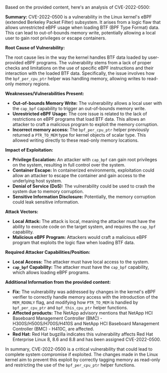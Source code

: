 Based on the provided content, here's an analysis of CVE-2022-0500:

**Summary:**
CVE-2022-0500 is a vulnerability in the Linux kernel's eBPF (extended Berkeley Packet Filter) subsystem. It arises from a logic flaw that allows unrestricted eBPF usage when loading BTF (BPF Type Format) data. This can lead to out-of-bounds memory write, potentially allowing a local user to gain root privileges or escape containers.

**Root Cause of Vulnerability:**

The root cause lies in the way the kernel handles BTF data loaded by user-provided eBPF programs. The vulnerability stems from a lack of proper checks and limitations on the use of specific eBPF instructions and their interaction with the loaded BTF data. Specifically, the issue involves how the `bpf_per_cpu_ptr` helper was handling memory, allowing writes to read-only memory regions.

**Weaknesses/Vulnerabilities Present:**

*   **Out-of-bounds Memory Write:** The vulnerability allows a local user with the `cap_bpf` capability to trigger an out-of-bounds memory write.
*   **Unrestricted eBPF Usage:**  The core issue is related to the lack of restrictions on eBPF programs that load BTF data. This allows an attacker to craft a malicious program to exploit the memory corruption.
*   **Incorrect memory access:** The `bpf_per_cpu_ptr` helper previously returned a `PTR_TO_MEM` type for kernel objects of scalar type. This allowed writing directly to these read-only memory locations.

**Impact of Exploitation:**

*   **Privilege Escalation:** An attacker with `cap_bpf` can gain root privileges on the system, resulting in full control over the system.
*   **Container Escape:** In containerized environments, exploitation could allow an attacker to escape the container and gain access to the underlying host system.
*   **Denial of Service (DoS):** The vulnerability could be used to crash the system due to memory corruption.
*   **Sensitive Information Disclosure:**  Potentially, the memory corruption could leak sensitive information.

**Attack Vectors:**

*   **Local Attack:** The attack is local, meaning the attacker must have the ability to execute code on the target system, and requires the `cap_bpf` capability.
*   **Malicious eBPF Program:** Attackers would craft a malicious eBPF program that exploits the logic flaw when loading BTF data.

**Required Attacker Capabilities/Position:**

*   **Local Access:**  The attacker must have local access to the system.
*   **`cap_bpf` Capability:** The attacker must have the `cap_bpf` capability, which allows loading eBPF programs.

**Additional Information from the provided content:**

*   **Fix:** The vulnerability was addressed by changes in the kernel's eBPF verifier to correctly handle memory access with the introduction of the `MEM_RDONLY` flag, and modifying how `PTR_TO_MEM` is handled by `bpf_per_cpu_ptr` and `bpf_this_cpu_ptr` helper functions.
*   **Affected products:** The NetApp advisory mentions that NetApp HCI Baseboard Management Controller (BMC) - H300S/H500S/H700S/H410S and  NetApp HCI Baseboard Management Controller (BMC) - H410C, are affected.
*  **Red Hat:** Red Hat bugzilla indicates this vulnerability affects Red Hat Enterprise Linux 8, 8.6 and 8.8 and has been assigned CVE-2022-0500.

In summary, CVE-2022-0500 is a critical vulnerability that could lead to complete system compromise if exploited. The changes made in the Linux kernel aim to prevent this exploit by correctly tagging memory as read-only and restricting the use of the `bpf_per_cpu_ptr` helper functions.